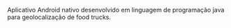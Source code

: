 Aplicativo Android nativo desenvolvido em linguagem de programação java para geolocalização de food trucks.
